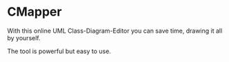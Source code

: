 # CMapper

With this online UML Class-Diagram-Editor you can save time, drawing it all by yourself.

The tool is powerful but easy to use.
